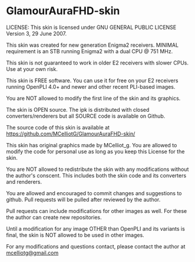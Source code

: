 # GlamourAuraFHD-skin
LICENSE: This skin is licensed under GNU GENERAL PUBLIC LICENSE Version 3, 29 June 2007.

This skin was created for new generation Enigma2 receivers. MINIMAL requirement is an STB running Enigma2 with a dual CPU @ 751 MHz.

This skin is not guaranteed to work in older E2 receivers with slower CPUs. Use at your own risk.

This skin is FREE software. You can use it for free on your E2 receivers running OpenPLI 4.0+ and newer and other recent PLI-based images.

You are NOT allowed to modify the first line of the skin and its graphics.

The skin is OPEN source. The ipk is distributed with closed converters/renderers but all SOURCE code is available on Github.

The source code of this skin is available at https://github.com/MCelliotG/GlamourAuraFHD-skin/

This skin has original graphics made by MCelliot_g. You are allowed to modify the code for personal use as long as you keep this License for the skin. 

You are NOT allowed to redistribute the skin with any modifications without the author's conscent. This includes both the skin code and its converters and renderers.

You are allowed and encouraged to commit changes and suggestions to github. Pull requests will be pulled after reviewed by the author.

Pull requests can include modifications for other images as well. For these the author can create new repositories.

Until a modification for any image OTHER than OpenPLI and its variants is final, the skin is NOT allowed to be used in other images.

For any modifications and questions contact, please contact the author at mcelliotg@gmail.com
